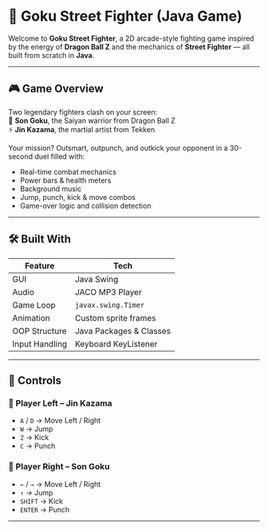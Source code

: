 # 🥋 Goku Street Fighter (Java Game)

Welcome to **Goku Street Fighter**, a 2D arcade-style fighting game inspired by the energy of **Dragon Ball Z** and the mechanics of **Street Fighter** — all built from scratch in **Java**.

---

## 🎮 Game Overview

Two legendary fighters clash on your screen:  
🌟 **Son Goku**, the Saiyan warrior from Dragon Ball Z  
⚡ **Jin Kazama**, the martial artist from Tekken

Your mission? Outsmart, outpunch, and outkick your opponent in a 30-second duel filled with:

- Real-time combat mechanics
- Power bars & health meters
- Background music
- Jump, punch, kick & move combos
- Game-over logic and collision detection

---

## 🛠️ Built With

| Feature | Tech |
|--------|------|
| GUI     | Java Swing |
| Audio   | JACO MP3 Player |
| Game Loop | `javax.swing.Timer` |
| Animation | Custom sprite frames |
| OOP Structure | Java Packages & Classes |
| Input Handling | Keyboard KeyListener |

---

## 🎯 Controls

### 👤 Player Left – Jin Kazama
- `A` / `D` → Move Left / Right  
- `W` → Jump  
- `Z` → Kick  
- `C` → Punch

### 👤 Player Right – Son Goku
- `←` / `→` → Move Left / Right  
- `↑` → Jump  
- `SHIFT` → Kick  
- `ENTER` → Punch

---
